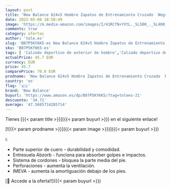 ```yaml
---
layout: post
title: 'New Balance 624v5 Hombre Zapatos de Entrenamiento Cruzado  Negro  40.5 EU X-Wide'
date: 2022-05-08 18:50:49
image: 'https://m.media-amazon.com/images/I/41RCfN+YVtL._SL500_._SL400_.jpg'
comments: true
category: ofertas
author: 'tole.es'
slug: 'B07P5KY6K5-es New Balance 624v5 Hombre Zapatos de Entrenamiento Cruzado...'
sku: 'B07P5KY6K5-es'
tags: [ 'Calzado deportivo de exterior de hombre','Calzado deportivo de interior de hombre','Calzado deportivo para hombre','Zapatillas y calzado deportivo para hombre','Zapatos','Zapatos para hombre','Zapatos y complementos','new balance','zapatos','🇪🇸', ]
actualPrice: 45.7 EUR
currency: EUR
price: 45.7
comparePrice: 70.0 EUR
prodname: 'New Balance 624v5 Hombre Zapatos de Entrenamiento Cruzado  Negro  40.5 EU X-Wide'
country: 'es'
flag: '🇪🇸'
brand: 'New Balance'
buyurl: 'https://www.amazon.es/dp/B07P5KY6K5/?tag=tolees-21'
descuento: '34.71'
average: '47.5685714285714'
---
```


Tienes [{{< param title >}}]({{< param buyurl >}}) en el siguiente enlace!

[![{{< param prodname >}}]({{< param image >}})]({{< param buyurl >}})

ℹ️:

- Parte superior de cuero - durabilidad y comodidad.
- Entresuela Abzorb - funciona para absorber golpes e impactos.
- Sistema de cordones - bloquea la parte media del pie.
- Perforaciones - aumenta la ventilación.
- IMEVA - aumenta la amortiguación debajo de los pies.

[🛒 Accede a la oferta!!]({{< param buyurl >}})
